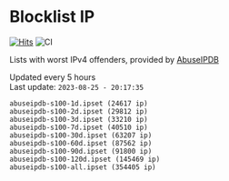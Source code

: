 # Blocklist IP

[![Hits](https://hits.seeyoufarm.com/api/count/incr/badge.svg?url=https%3A%2F%2Fgithub.com%2Fborestad%2Fblocklist-ip%2F&count_bg=%2379C83D&title_bg=%23555555&icon=&icon_color=%23E7E7E7&title=hits&edge_flat=false)](https://hits.seeyoufarm.com)  ![CI](https://img.shields.io/github/workflow/status/borestad/blocklist-ip/CI?style=flat-square)

Lists with worst IPv4 offenders, provided by [AbuseIPDB](https://www.abuseipdb.com/)

<!-- FOOTER-PLACEHOLDER -->
Updated every 5 hours<br>
Last update: `2023-08-25 - 20:17:35`
```
abuseipdb-s100-1d.ipset (24617 ip)
abuseipdb-s100-2d.ipset (29812 ip)
abuseipdb-s100-3d.ipset (33210 ip)
abuseipdb-s100-7d.ipset (40510 ip)
abuseipdb-s100-30d.ipset (63207 ip)
abuseipdb-s100-60d.ipset (87562 ip)
abuseipdb-s100-90d.ipset (91800 ip)
abuseipdb-s100-120d.ipset (145469 ip)
abuseipdb-s100-all.ipset (354405 ip)
```
